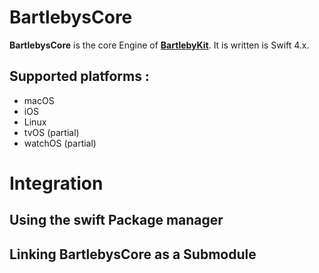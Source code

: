 # BartlebysCore

**BartlebysCore** is the core Engine of [**BartlebyKit**](https://github.com/Bartlebys/BartlebyKit). It is written is Swift 4.x.

## Supported platforms :

- macOS
- iOS
- Linux
- tvOS (partial)
- watchOS (partial)


# Integration

## Using the swift Package manager

## Linking BartlebysCore as a Submodule